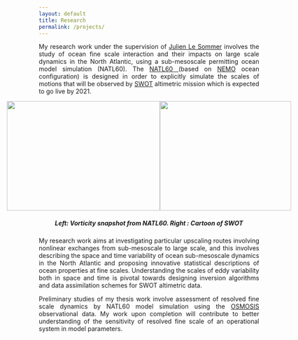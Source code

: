 ```yaml
---
layout: default
title: Research
permalink: /projects/
---
```


<p style='text-align: justify;'>
My research work under the supervision of <a href="http://lesommer.github.io/ " target="_blank">Julien Le Sommer</a> involves the study of ocean fine scale interaction and their impacts on large scale dynamics in the North Atlantic, using a sub-mesoscale permitting ocean model simulation (NATL60). The <a href="http://meom-group.github.io/swot-natl60/" target="_blank"> NATL60 </a> (based on <a href="http://www.nemo-ocean.eu" target="_blank"> NEMO</a> ocean configuration) is designed in order to explicitly simulate the scales of motions that will be observed by <a href="http://swot.jpl.nasa.gov" target="_blank">SWOT</a> altimetric mission which is expected to go live by 2021.</p>

<p></p>

<div style="display: flex; justify-content: center;">
<img src="{{site.baseurl}}/img/NATL60_white.png" align="middle" style="width:350px;height:250px;">
<img src="{{site.baseurl}}/img/SWOT_design.png" align="middle" style="width:300px;height:250px;">
</div>

<p></p>
<h5> <p style='text-align: center;'>  Left: Vorticity snapshot from NATL60. Right : Cartoon of SWOT </p> </h5>
<p></p>
<p style='text-align: justify;'>
My research work aims at investigating particular upscaling routes involving nonlinear exchanges from sub-mesoscale to large scale, and this involves describing the space and time variability of ocean sub-mesoscale dynamics in the North Atlantic and proposing innovative statistical descriptions of ocean properties at fine scales. Understanding the scales of eddy variability both in space and time is pivotal towards designing inversion algorithms and data assimilation schemes for SWOT altimetric data. </p>

<p style='text-align: justify;'>
Preliminary studies of my thesis work involve assessment of resolved fine scale dynamics by NATL60 model simulation using the <a href="http://www.osmosis.ac.uk" target="_blank">OSMOSIS</a> observational data. My work upon completion will contribute to better understanding of the sensitivity of resolved fine scale of an operational system in model parameters.</p>
